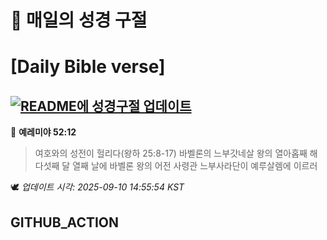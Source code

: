 # 🙏 매일의 성경 구절
# [Daily Bible verse]
## [![README에 성경구절 업데이트](https://github.com/DONGSUKA/first_test/actions/workflows/update-readme-bible.yml/badge.svg)](https://github.com/DONGSUKA/first_test/actions/workflows/update-readme-bible.yml)
<!-- START_BIBLE_VERSE -->
📖 **예레미야 52:12**
> 여호와의 성전이 헐리다(왕하 25:8-17) 바벨론의 느부갓네살 왕의 열아홉째 해 다섯째 달 열째 날에 바벨론 왕의 어전 사령관 느부사라단이 예루살렘에 이르러

🕊️ _업데이트 시각: 2025-09-10 14:55:54 KST_
  <!-- END_BIBLE_VERSE -->
## GITHUB_ACTION
